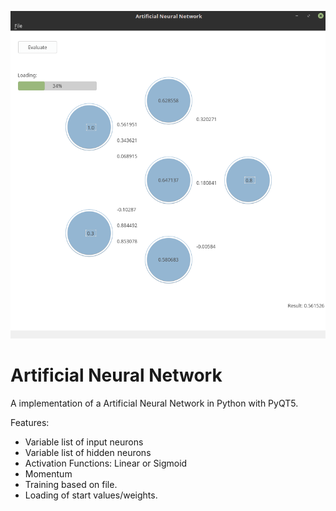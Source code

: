 ![Alt text](ann_screenshot.png?raw=true "Screenshot")

# Artificial Neural Network

A implementation of a Artificial Neural Network in Python with PyQT5.

Features:
* Variable list of input neurons
* Variable list of hidden neurons
* Activation Functions: Linear or Sigmoid
* Momentum
* Training based on file.
* Loading of start values/weights.
